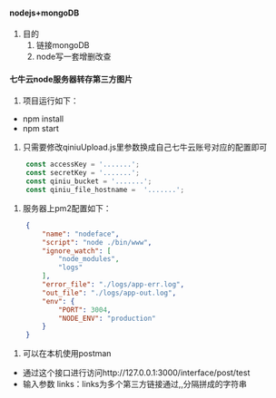 
#### nodejs+mongoDB
1. 目的
    1. 链接mongoDB
    1. node写一套增删改查

#### 七牛云node服务器转存第三方图片

1. 项目运行如下：
+ npm install
+ npm start

1. 只需要修改qiniuUpload.js里参数换成自己七牛云账号对应的配置即可
``` javascript
    const accessKey = '.......';
    const secretKey = '.......';
    const qiniu_bucket = '.......';
    const qiniu_file_hostname =  '.......';
```

1. 服务器上pm2配置如下：

``` json
    {
        "name": "nodeface",
        "script": "node ./bin/www",
        "ignore_watch": [
            "node_modules",
            "logs"
        ],
        "error_file": "./logs/app-err.log",
        "out_file": "./logs/app-out.log",
        "env": {
            "PORT": 3004,
            "NODE_ENV": "production"
        }
    }
```
1. 可以在本机使用postman
+ 通过这个接口进行访问http://127.0.0.1:3000/interface/post/test
+ 输入参数 links：links为多个第三方链接通过,,分隔拼成的字符串